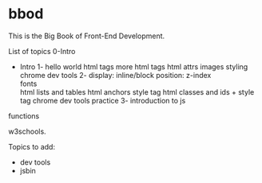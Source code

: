 # bbod

This is the Big Book of Front-End Development.

List of topics
0-Intro  
  - Intro
1-
  hello world
  html tags 
  more html tags 
  html attrs
  images
  styling
  chrome dev tools
2-
  display: inline/block
  position:
  z-index  
  fonts   
  html lists and tables 
  html anchors 
  style tag
  html classes and ids + style tag
  chrome dev tools practice 
3-
  introduction to js 

  functions



  w3schools.

Topics to add:
- dev tools 
- jsbin